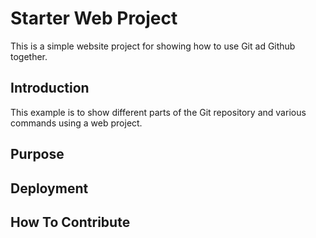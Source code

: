 #  Starter Web Project

This is a simple website project for showing how to use Git ad Github together. 

## Introduction

This example is to show different parts of the Git repository and various commands using a web project. 

## Purpose 

## Deployment

## How To Contribute


